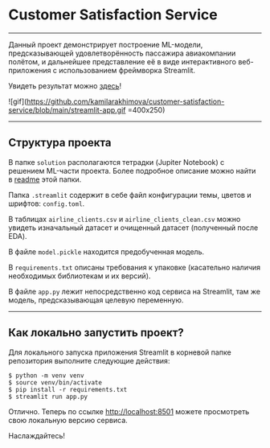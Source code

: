 # Customer Satisfaction Service

---

Данный проект демонстрирует построение ML-модели, предсказывающей удовлетворённость пассажира авиакомпании полётом, и дальнейшее представление её в виде интерактивного веб-приложения с использованием фреймворка Streamlit.

Увидеть результат можно [здесь](https://airline-client-satisfaction.streamlit.app/)!

![gif](https://github.com/kamilarakhimova/customer-satisfaction-service/blob/main/streamlit-app.gif =400x250)

---

## Структура проекта 

В папке `solution` располагаются тетрадки (Jupiter Notebook) с решением ML-части проекта. Более подробное описание можно найти в [readme](https://github.com/kamilarakhimova/customer-satisfaction-service/tree/main/solution/readme.md) этой папки.

Папка `.streamlit` содержит в себе файл конфигурации темы, цветов и шрифтов: `config.toml`.

В таблицах `airline_clients.csv` и `airline_clients_clean.csv` можно увидеть изначальный датасет и очищенный датасет (полученный после EDA).

В файле `model.pickle` находится предобученная модель.

В `requirements.txt` описаны требования к упаковке (касательно наличия необходимых библиотекам и их версий).

В файле `app.py` лежит непосредственно код сервиса на Streamlit, там же модель, предсказывающая целевую переменную.

---

## Как локально запустить проект?

Для локального запуска приложения Streamlit в корневой папке репозитория выполните следующие действия:

```
$ python -m venv venv
$ source venv/bin/activate
$ pip install -r requirements.txt
$ streamlit run app.py
```

Отлично. Теперь по ссылке [http://localhost:8501](http://localhost:8501) можете просмотреть свою локальную версию сервиса.

Наслаждайтесь!
